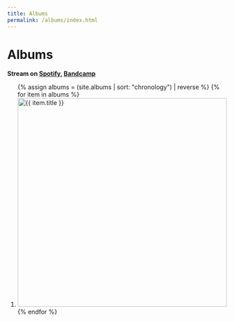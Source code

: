 ```yaml
---
title: Albums
permalink: /albums/index.html
---
```


# Albums

**Stream on [Spotify](https://open.spotify.com/search/albums/%22aaron%20irwin%22), [Bandcamp](https://aaronirwin.bandcamp.com)**

<ol class="pad-0 grid-2">
{% assign albums = (site.albums | sort: "chronology") | reverse %}
{% for item in albums %}
  <li class="block-flow m0">
    <a class="block-flex flex-column square" href="{{ item.url | relative_url }}">
      <img
        class="omg"
        alt="{{ item.title }}"
        width="480"
        src="{{ item.cover.min }}" />
    </a>
  </li>
{% endfor %}
</ol>

